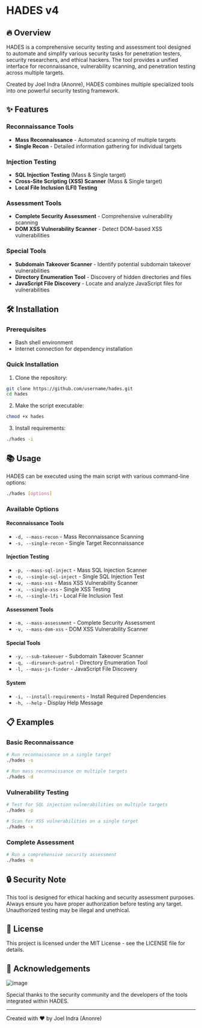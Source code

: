 # HADES v4

## 🔥 Overview

HADES is a comprehensive security testing and assessment tool designed to automate and simplify various security tasks for penetration testers, security researchers, and ethical hackers. The tool provides a unified interface for reconnaissance, vulnerability scanning, and penetration testing across multiple targets.

Created by Joel Indra (Anonre), HADES combines multiple specialized tools into one powerful security testing framework.

## ✨ Features

### Reconnaissance Tools
- **Mass Reconnaissance** - Automated scanning of multiple targets
- **Single Recon** - Detailed information gathering for individual targets

### Injection Testing
- **SQL Injection Testing** (Mass & Single target)
- **Cross-Site Scripting (XSS) Scanner** (Mass & Single target)
- **Local File Inclusion (LFI) Testing**

### Assessment Tools
- **Complete Security Assessment** - Comprehensive vulnerability scanning
- **DOM XSS Vulnerability Scanner** - Detect DOM-based XSS vulnerabilities

### Special Tools
- **Subdomain Takeover Scanner** - Identify potential subdomain takeover vulnerabilities
- **Directory Enumeration Tool** - Discovery of hidden directories and files
- **JavaScript File Discovery** - Locate and analyze JavaScript files for vulnerabilities

## 🛠️ Installation

### Prerequisites
- Bash shell environment
- Internet connection for dependency installation

### Quick Installation

1. Clone the repository:
```bash
git clone https://github.com/username/hades.git
cd hades
```

2. Make the script executable:
```bash
chmod +x hades
```

3. Install requirements:
```bash
./hades -i
```

## 📚 Usage

HADES can be executed using the main script with various command-line options:

```bash
./hades [options]
```

### Available Options

#### Reconnaissance Tools
- `-d, --mass-recon` - Mass Reconnaissance Scanning
- `-s, --single-recon` - Single Target Reconnaissance

#### Injection Testing
- `-p, --mass-sql-inject` - Mass SQL Injection Scanner
- `-o, --single-sql-inject` - Single SQL Injection Test
- `-w, --mass-xss` - Mass XSS Vulnerability Scanner
- `-x, --single-xss` - Single XSS Testing
- `-n, --single-lfi` - Local File Inclusion Test

#### Assessment Tools
- `-m, --mass-assessment` - Complete Security Assessment
- `-v, --mass-dom-xss` - DOM XSS Vulnerability Scanner

#### Special Tools
- `-y, --sub-takeover` - Subdomain Takeover Scanner
- `-q, --dirsearch-patrol` - Directory Enumeration Tool
- `-l, --mass-js-finder` - JavaScript File Discovery

#### System
- `-i, --install-requirements` - Install Required Dependencies
- `-h, --help` - Display Help Message

## 📋 Examples

### Basic Reconnaissance
```bash
# Run reconnaissance on a single target
./hades -s

# Run mass reconnaissance on multiple targets
./hades -d
```

### Vulnerability Testing
```bash
# Test for SQL injection vulnerabilities on multiple targets
./hades -p

# Scan for XSS vulnerabilities on a single target
./hades -x
```

### Complete Assessment
```bash
# Run a comprehensive security assessment
./hades -m
```

## 🔒 Security Note

This tool is designed for ethical hacking and security assessment purposes. Always ensure you have proper authorization before testing any target. Unauthorized testing may be illegal and unethical.

## 📄 License

This project is licensed under the MIT License - see the LICENSE file for details.

## 🙏 Acknowledgements

![image](https://github.com/user-attachments/assets/d2e57c02-845a-4c3f-9c52-d8a6c7d42613)


Special thanks to the security community and the developers of the tools integrated within HADES.

---

Created with ❤️ by Joel Indra (Anonre)
